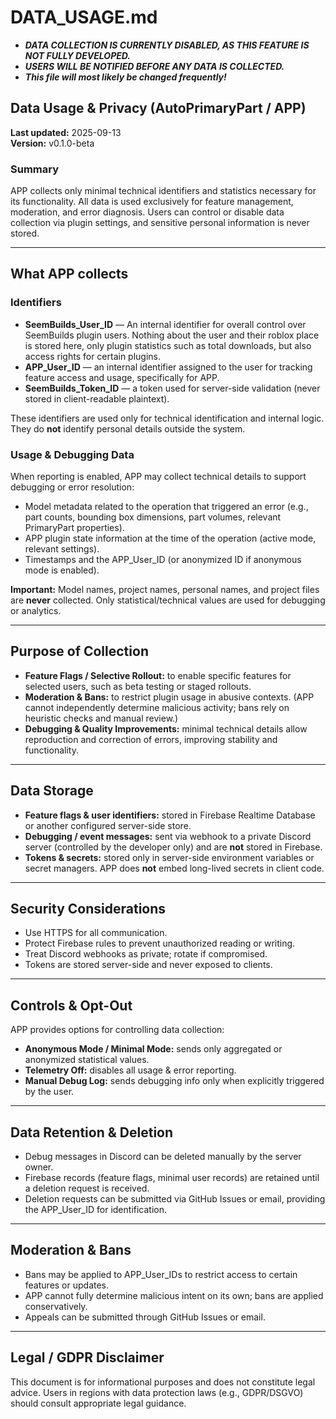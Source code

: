# DATA_USAGE.md
- ***DATA COLLECTION IS CURRENTLY DISABLED, AS THIS FEATURE IS NOT FULLY DEVELOPED.***
- ***USERS WILL BE NOTIFIED BEFORE ANY DATA IS COLLECTED.***
- ***This file will most likely be changed frequently!***
  
## Data Usage & Privacy (AutoPrimaryPart / APP)

**Last updated:** 2025-09-13  
**Version:** v0.1.0-beta


### Summary
APP collects only minimal technical identifiers and statistics necessary for its functionality. All data is used exclusively for feature management, moderation, and error diagnosis. Users can control or disable data collection via plugin settings, and sensitive personal information is never stored.

---

## What APP collects

### Identifiers
- **SeemBuilds_User_ID** —  An internal identifier for overall control over SeemBuilds plugin users. Nothing about the user and their roblox place is stored here, only plugin statistics such as total downloads, but also access rights for certain plugins.
- **APP_User_ID** — an internal identifier assigned to the user for tracking feature access and usage, specifically for APP. 
- **SeemBuilds_Token_ID** — a token used for server-side validation (never stored in client-readable plaintext).

These identifiers are used only for technical identification and internal logic. They do **not** identify personal details outside the system.

### Usage & Debugging Data
When reporting is enabled, APP may collect technical details to support debugging or error resolution:
- Model metadata related to the operation that triggered an error (e.g., part counts, bounding box dimensions, part volumes, relevant PrimaryPart properties).  
- APP plugin state information at the time of the operation (active mode, relevant settings).  
- Timestamps and the APP_User_ID (or anonymized ID if anonymous mode is enabled).

**Important:** Model names, project names, personal names, and project files are **never** collected. Only statistical/technical values are used for debugging or analytics.

---

## Purpose of Collection

- **Feature Flags / Selective Rollout:** to enable specific features for selected users, such as beta testing or staged rollouts.  
- **Moderation & Bans:** to restrict plugin usage in abusive contexts. (APP cannot independently determine malicious activity; bans rely on heuristic checks and manual review.)  
- **Debugging & Quality Improvements:** minimal technical details allow reproduction and correction of errors, improving stability and functionality.

---

## Data Storage

- **Feature flags & user identifiers:** stored in Firebase Realtime Database or another configured server-side store.  
- **Debugging / event messages:** sent via webhook to a private Discord server (controlled by the developer only) and are **not** stored in Firebase.  
- **Tokens & secrets:** stored only in server-side environment variables or secret managers. APP does **not** embed long-lived secrets in client code.

---

## Security Considerations

- Use HTTPS for all communication.  
- Protect Firebase rules to prevent unauthorized reading or writing.  
- Treat Discord webhooks as private; rotate if compromised.  
- Tokens are stored server-side and never exposed to clients.

---

## Controls & Opt-Out

APP provides options for controlling data collection:

- **Anonymous Mode / Minimal Mode:** sends only aggregated or anonymized statistical values.  
- **Telemetry Off:** disables all usage & error reporting.  
- **Manual Debug Log:** sends debugging info only when explicitly triggered by the user.

---

## Data Retention & Deletion

- Debug messages in Discord can be deleted manually by the server owner.  
- Firebase records (feature flags, minimal user records) are retained until a deletion request is received.  
- Deletion requests can be submitted via GitHub Issues or email, providing the APP_User_ID for identification.

---

## Moderation & Bans

- Bans may be applied to APP_User_IDs to restrict access to certain features or updates.  
- APP cannot fully determine malicious intent on its own; bans are applied conservatively.  
- Appeals can be submitted through GitHub Issues or email.

---

## Legal / GDPR Disclaimer

This document is for informational purposes and does not constitute legal advice. Users in regions with data protection laws (e.g., GDPR/DSGVO) should consult appropriate legal guidance.
